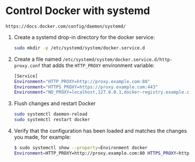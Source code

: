 # Control Docker with systemd

`https://docs.docker.com/config/daemon/systemd/`

1. Create a systemd drop-in directory for the docker service:

    ```bash
    sudo mkdir -p /etc/systemd/system/docker.service.d
    ```

2. Create a file named `/etc/systemd/system/docker.service.d/http-proxy.conf` that adds the `HTTP_PROXY` environment variable:

    ```bash
    [Service]
    Environment="HTTP_PROXY=http://proxy.example.com:80"
    Environment="HTTPS_PROXY=https://proxy.example.com:443"
    Environment="NO_PROXY=localhost,127.0.0.1,docker-registry.example.com,.corp"
    ```

3. Flush changes and restart Docker

    ```bash
    sudo systemctl daemon-reload
    sudo systemctl restart docker
    ```

4. Verify that the configuration has been loaded and matches the changes you made, for example:

    ```bash
    $ sudo systemctl show --property=Environment docker
    Environment=HTTP_PROXY=http://proxy.example.com:80 HTTPS_PROXY=https://proxy.example.com:443 NO_PROXY=localhost,127.0.0.1,docker-registry.example.com,.corp
    ```
